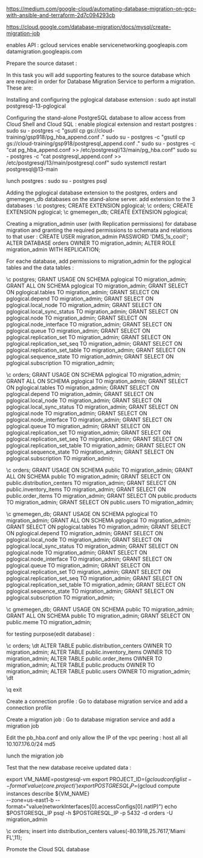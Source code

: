https://medium.com/google-cloud/automating-database-migration-on-gcp-with-ansible-and-terraform-2d7c094293cb

https://cloud.google.com/database-migration/docs/mysql/create-migration-job

enables API :
gcloud services enable servicenetworking.googleapis.com \
 datamigration.googleapis.com

Prepare the source dataset : 

In this task you will add supporting features to the source database which are required in order for Database Migration Service to perform a migration. These are:

Installing and configuring the pglogical database extension : 
sudo apt install postgresql-13-pglogical

Configuring the stand-alone PostgreSQL database to allow access from Cloud Shell and Cloud SQL :
enable plogical extension and restart postgres : 
sudo su - postgres -c "gsutil cp gs://cloud-training/gsp918/pg_hba_append.conf ."
sudo su - postgres -c "gsutil cp gs://cloud-training/gsp918/postgresql_append.conf ."
sudo su - postgres -c "cat pg_hba_append.conf >> /etc/postgresql/13/main/pg_hba.conf"
sudo su - postgres -c "cat postgresql_append.conf >> /etc/postgresql/13/main/postgresql.conf"
sudo systemctl restart postgresql@13-main

lunch postgres : 
sudo su - postgres
psql

Adding the pglogical database extension to the postgres, orders and gmemegen_db databases on the stand-alone server.
add extension to the 3 databases : 
\c postgres;
CREATE EXTENSION pglogical;
\c orders;
CREATE EXTENSION pglogical;
\c gmemegen_db;
CREATE EXTENSION pglogical;

Creating a migration_admin user (with Replication permissions) for database migration and granting the required permissions to schemata and relations to that user :
CREATE USER migration_admin PASSWORD 'DMS_1s_cool!';
ALTER DATABASE orders OWNER TO migration_admin;
ALTER ROLE migration_admin WITH REPLICATION;


For eache database, add permissions to migration_admin for the pglogical tables and the data tables : 

\c postgres;
GRANT USAGE ON SCHEMA pglogical TO migration_admin;
GRANT ALL ON SCHEMA pglogical TO migration_admin;
GRANT SELECT ON pglogical.tables TO migration_admin;
GRANT SELECT ON pglogical.depend TO migration_admin;
GRANT SELECT ON pglogical.local_node TO migration_admin;
GRANT SELECT ON pglogical.local_sync_status TO migration_admin;
GRANT SELECT ON pglogical.node TO migration_admin;
GRANT SELECT ON pglogical.node_interface TO migration_admin;
GRANT SELECT ON pglogical.queue TO migration_admin;
GRANT SELECT ON pglogical.replication_set TO migration_admin;
GRANT SELECT ON pglogical.replication_set_seq TO migration_admin;
GRANT SELECT ON pglogical.replication_set_table TO migration_admin;
GRANT SELECT ON pglogical.sequence_state TO migration_admin;
GRANT SELECT ON pglogical.subscription TO migration_admin;

\c orders;
GRANT USAGE ON SCHEMA pglogical TO migration_admin;
GRANT ALL ON SCHEMA pglogical TO migration_admin;
GRANT SELECT ON pglogical.tables TO migration_admin;
GRANT SELECT ON pglogical.depend TO migration_admin;
GRANT SELECT ON pglogical.local_node TO migration_admin;
GRANT SELECT ON pglogical.local_sync_status TO migration_admin;
GRANT SELECT ON pglogical.node TO migration_admin;
GRANT SELECT ON pglogical.node_interface TO migration_admin;
GRANT SELECT ON pglogical.queue TO migration_admin;
GRANT SELECT ON pglogical.replication_set TO migration_admin;
GRANT SELECT ON pglogical.replication_set_seq TO migration_admin;
GRANT SELECT ON pglogical.replication_set_table TO migration_admin;
GRANT SELECT ON pglogical.sequence_state TO migration_admin;
GRANT SELECT ON pglogical.subscription TO migration_admin;

\c orders;
GRANT USAGE ON SCHEMA public TO migration_admin;
GRANT ALL ON SCHEMA public TO migration_admin;
GRANT SELECT ON public.distribution_centers TO migration_admin;
GRANT SELECT ON public.inventory_items TO migration_admin;
GRANT SELECT ON public.order_items TO migration_admin;
GRANT SELECT ON public.products TO migration_admin;
GRANT SELECT ON public.users TO migration_admin;

\c gmemegen_db;
GRANT USAGE ON SCHEMA pglogical TO migration_admin;
GRANT ALL ON SCHEMA pglogical TO migration_admin;
GRANT SELECT ON pglogical.tables TO migration_admin;
GRANT SELECT ON pglogical.depend TO migration_admin;
GRANT SELECT ON pglogical.local_node TO migration_admin;
GRANT SELECT ON pglogical.local_sync_status TO migration_admin;
GRANT SELECT ON pglogical.node TO migration_admin;
GRANT SELECT ON pglogical.node_interface TO migration_admin;
GRANT SELECT ON pglogical.queue TO migration_admin;
GRANT SELECT ON pglogical.replication_set TO migration_admin;
GRANT SELECT ON pglogical.replication_set_seq TO migration_admin;
GRANT SELECT ON pglogical.replication_set_table TO migration_admin;
GRANT SELECT ON pglogical.sequence_state TO migration_admin;
GRANT SELECT ON pglogical.subscription TO migration_admin;

\c gmemegen_db;
GRANT USAGE ON SCHEMA public TO migration_admin;
GRANT ALL ON SCHEMA public TO migration_admin;
GRANT SELECT ON public.meme TO migration_admin;


for testing purpose(edit database) : 

\c orders;
\dt
ALTER TABLE public.distribution_centers OWNER TO migration_admin;
ALTER TABLE public.inventory_items OWNER TO migration_admin;
ALTER TABLE public.order_items OWNER TO migration_admin;
ALTER TABLE public.products OWNER TO migration_admin;
ALTER TABLE public.users OWNER TO migration_admin;
\dt


\q
exit


Create a connection profile : 
Go to database migration service and add a connection profile 

Create a migration job : 
Go to database migration service and add a migration job 

Edit the pb_hba.conf and only allow the IP of the vpc peering : 
host    all all 10.107.176.0/24   md5

lunch the migration job

Test that the new database receive updated data : 

export VM_NAME=postgresql-vm
export PROJECT_ID=$(gcloud config list --format 'value(core.project)')
export POSTGRESQL_IP=$(gcloud compute instances describe ${VM_NAME} \
  --zone=us-east1-b --format="value(networkInterfaces[0].accessConfigs[0].natIP)")
echo $POSTGRESQL_IP
psql -h $POSTGRESQL_IP -p 5432 -d orders -U migration_admin

\c orders;
insert into distribution_centers values(-80.1918,25.7617,'Miami FL',11);

Promote the Cloud SQL database